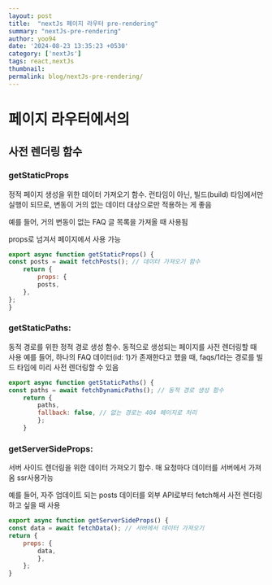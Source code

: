 ```yaml
---
layout: post
title:  "nextJs 페이지 라우터 pre-rendering"
summary: "nextJs-pre-rendering"
author: yoo94
date: '2024-08-23 13:35:23 +0530'
category: ['nextJs']
tags: react,nextJs
thumbnail: 
permalink: blog/nextJs-pre-rendering/
---
```


# 페이지 라우터에서의 

## 사전 렌더링 함수

### getStaticProps

정적 페이지 생성을 위한 데이터 가져오기 함수. 런타임이 아닌, 빌드(build) 타임에서만 실행이 되므로,
변동이 거의 없는 데이터 대상으로만 적용하는 게 좋음

예를 들어, 거의 변동이 없는 FAQ 글 목록을 가져올 때 사용됨

props로 넘겨서 페이지에서 사용 가능
```javascript
export async function getStaticProps() {
const posts = await fetchPosts(); // 데이터 가져오기 함수
    return {
        props: {
        posts,
    },
};
}
```

### getStaticPaths:

동적 경로를 위한 정적 경로 생성 함수. 동적으로 생성되는 페이지를 사전 렌더링할 때 사용
예를 들어, 하나의 FAQ 데이터(id: 1)가 존재한다고 했을 때, 
faqs/1라는 경로를 빌드 타임에 미리 사전 렌더링할 수 있음

```javascript
export async function getStaticPaths() {
const paths = await fetchDynamicPaths(); // 동적 경로 생성 함수
    return {
        paths,
        fallback: false, // 없는 경로는 404 페이지로 처리
        };
    }
```

### getServerSideProps:
서버 사이드 렌더링을 위한 데이터 가져오기 함수. 매 요청마다 데이터를 서버에서 가져옴 ssr사용가능

예를 들어, 자주 업데이트 되는 posts 데이터를 외부 API로부터 fetch해서 사전 렌더링 하고 싶을 때 사용

```javascript
export async function getServerSideProps() {
const data = await fetchData(); // 서버에서 데이터 가져오기
return {
    props: {
        data,
        },
    };
}
```